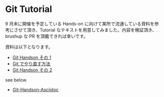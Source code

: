 # Git Tutorial

9 月末に開催を予定している Hands-on に向けて某所で流通している資料を参考にさせて頂き、Tutorial なテキストを用意してみました。内容を検証頂き、brushup な PR を頂戴できれば幸いです。

資料は以下となります。

- [Git Handson その 1](tutorial.md)
- [Git でやり直す方法](retry.md)
- [Git Handson その 2](material.md)

see below.
- [Git-Handson-Asciidoc](https://github.com/yamanetoshi/Git-Handson-Asciidoc)

